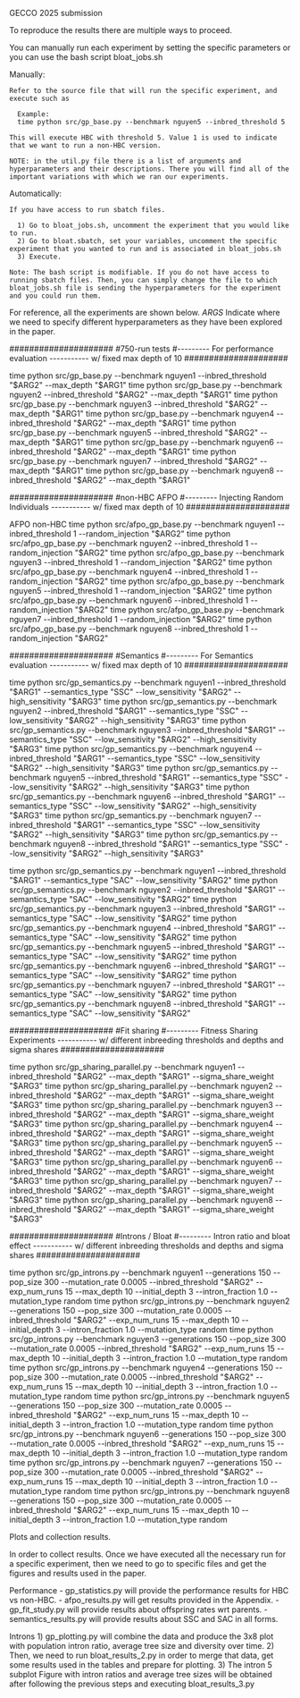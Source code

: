 GECCO 2025 submission

  To reproduce the results there are multiple ways to proceed. 
  
  You can manually run each experiment by setting the specific parameters or you can use the bash script bloat_jobs.sh 

  Manually:

    Refer to the source file that will run the specific experiment, and execute such as

      Example:
      time python src/gp_base.py --benchmark nguyen5 --inbred_threshold 5

    This will execute HBC with threshold 5. Value 1 is used to indicate that we want to run a non-HBC version.

    NOTE: in the util.py file there is a list of arguments and hyperparameters and their descriptions. There you will find all of the important variations with which we ran our experiments.


  Automatically:

    If you have access to run sbatch files. 
    
      1) Go to bloat_jobs.sh, uncomment the experiment that you would like to run.
      2) Go to bloat.sbatch, set your variables, uncomment the specific experiment that you wanted to run and is associated in bloat_jobs.sh
      3) Execute.

    Note: The bash script is modifiable. If you do not have access to running sbatch files. Then, you can simply change the file to which bloat_jobs.sh file is sending the hyperparameters for the experiment and you could run them.


For reference, all the experiments are shown below. $ARGS$ Indicate where we need to specify different hyperparameters as they have been explored in the paper.
  
#####################
#750-run tests      #--------- For performance evaluation ----------- w/ fixed max depth of 10
#####################

<!-- echo "Running job with Inbred Threshold: $ARG2 and Maximum Depth: 10" -->

time python src/gp_base.py --benchmark nguyen1 --inbred_threshold "$ARG2" --max_depth "$ARG1"
time python src/gp_base.py --benchmark nguyen2 --inbred_threshold "$ARG2" --max_depth "$ARG1"
time python src/gp_base.py --benchmark nguyen3 --inbred_threshold "$ARG2" --max_depth "$ARG1"
time python src/gp_base.py --benchmark nguyen4 --inbred_threshold "$ARG2" --max_depth "$ARG1"
time python src/gp_base.py --benchmark nguyen5 --inbred_threshold "$ARG2" --max_depth "$ARG1"
time python src/gp_base.py --benchmark nguyen6 --inbred_threshold "$ARG2" --max_depth "$ARG1"
time python src/gp_base.py --benchmark nguyen7 --inbred_threshold "$ARG2" --max_depth "$ARG1"
time python src/gp_base.py --benchmark nguyen8 --inbred_threshold "$ARG2" --max_depth "$ARG1"

#####################
#non-HBC AFPO       #--------- Injecting Random Individuals ----------- w/ fixed max depth of 10
#####################

<!-- echo "Running job with random injection: $ARG2 and Maximum Depth: 10" -->

AFPO non-HBC
time python src/afpo_gp_base.py --benchmark nguyen1 --inbred_threshold 1 --random_injection "$ARG2" 
time python src/afpo_gp_base.py --benchmark nguyen2 --inbred_threshold 1 --random_injection "$ARG2" 
time python src/afpo_gp_base.py --benchmark nguyen3 --inbred_threshold 1 --random_injection "$ARG2" 
time python src/afpo_gp_base.py --benchmark nguyen4 --inbred_threshold 1 --random_injection "$ARG2" 
time python src/afpo_gp_base.py --benchmark nguyen5 --inbred_threshold 1 --random_injection "$ARG2" 
time python src/afpo_gp_base.py --benchmark nguyen6 --inbred_threshold 1 --random_injection "$ARG2" 
time python src/afpo_gp_base.py --benchmark nguyen7 --inbred_threshold 1 --random_injection "$ARG2" 
time python src/afpo_gp_base.py --benchmark nguyen8 --inbred_threshold 1 --random_injection "$ARG2" 

#####################
#Semantics          #--------- For Semantics evaluation ----------- w/ fixed max depth of 10
#####################

<!-- echo "Running job with HBC Threshold: $ARG1 and Semantics Type: SSC and Low Sensitivity: $ARG2 and High Sensitivity $ARG3" -->

time python src/gp_semantics.py --benchmark nguyen1 --inbred_threshold "$ARG1" --semantics_type "SSC" --low_sensitivity "$ARG2" --high_sensitivity "$ARG3"
time python src/gp_semantics.py --benchmark nguyen2 --inbred_threshold "$ARG1" --semantics_type "SSC" --low_sensitivity "$ARG2" --high_sensitivity "$ARG3"
time python src/gp_semantics.py --benchmark nguyen3 --inbred_threshold "$ARG1" --semantics_type "SSC" --low_sensitivity "$ARG2" --high_sensitivity "$ARG3"
time python src/gp_semantics.py --benchmark nguyen4 --inbred_threshold "$ARG1" --semantics_type "SSC" --low_sensitivity "$ARG2" --high_sensitivity "$ARG3"
time python src/gp_semantics.py --benchmark nguyen5 --inbred_threshold "$ARG1" --semantics_type "SSC" --low_sensitivity "$ARG2" --high_sensitivity "$ARG3"
time python src/gp_semantics.py --benchmark nguyen6 --inbred_threshold "$ARG1" --semantics_type "SSC" --low_sensitivity "$ARG2" --high_sensitivity "$ARG3"
time python src/gp_semantics.py --benchmark nguyen7 --inbred_threshold "$ARG1" --semantics_type "SSC" --low_sensitivity "$ARG2" --high_sensitivity "$ARG3"
time python src/gp_semantics.py --benchmark nguyen8 --inbred_threshold "$ARG1" --semantics_type "SSC" --low_sensitivity "$ARG2" --high_sensitivity "$ARG3"

<!-- 
echo "Running job with HBC Threshold: $ARG1 and Semantics Type: SAC and Low Sensitivity: $ARG2" -->

time python src/gp_semantics.py --benchmark nguyen1 --inbred_threshold "$ARG1" --semantics_type "SAC" --low_sensitivity "$ARG2"
time python src/gp_semantics.py --benchmark nguyen2 --inbred_threshold "$ARG1" --semantics_type "SAC" --low_sensitivity "$ARG2"
time python src/gp_semantics.py --benchmark nguyen3 --inbred_threshold "$ARG1" --semantics_type "SAC" --low_sensitivity "$ARG2"
time python src/gp_semantics.py --benchmark nguyen4 --inbred_threshold "$ARG1" --semantics_type "SAC" --low_sensitivity "$ARG2"
time python src/gp_semantics.py --benchmark nguyen5 --inbred_threshold "$ARG1" --semantics_type "SAC" --low_sensitivity "$ARG2"
time python src/gp_semantics.py --benchmark nguyen6 --inbred_threshold "$ARG1" --semantics_type "SAC" --low_sensitivity "$ARG2"
time python src/gp_semantics.py --benchmark nguyen7 --inbred_threshold "$ARG1" --semantics_type "SAC" --low_sensitivity "$ARG2"
time python src/gp_semantics.py --benchmark nguyen8 --inbred_threshold "$ARG1" --semantics_type "SAC" --low_sensitivity "$ARG2"


#####################
#Fit sharing   #--------- Fitness Sharing Experiments ----------- w/ different inbreeding thresholds and depths and sigma shares
#####################

<!-- echo "Running job with Inbred Threshold: $ARG2 and Maximum Depth: $ARG1 and sigma share weight: $ARG3" -->

time python src/gp_sharing_parallel.py --benchmark nguyen1 --inbred_threshold "$ARG2" --max_depth "$ARG1" --sigma_share_weight "$ARG3"
time python src/gp_sharing_parallel.py --benchmark nguyen2 --inbred_threshold "$ARG2" --max_depth "$ARG1" --sigma_share_weight "$ARG3"
time python src/gp_sharing_parallel.py --benchmark nguyen3 --inbred_threshold "$ARG2" --max_depth "$ARG1" --sigma_share_weight "$ARG3"
time python src/gp_sharing_parallel.py --benchmark nguyen4 --inbred_threshold "$ARG2" --max_depth "$ARG1" --sigma_share_weight "$ARG3"
time python src/gp_sharing_parallel.py --benchmark nguyen5 --inbred_threshold "$ARG2" --max_depth "$ARG1" --sigma_share_weight "$ARG3"
time python src/gp_sharing_parallel.py --benchmark nguyen6 --inbred_threshold "$ARG2" --max_depth "$ARG1" --sigma_share_weight "$ARG3"
time python src/gp_sharing_parallel.py --benchmark nguyen7 --inbred_threshold "$ARG2" --max_depth "$ARG1" --sigma_share_weight "$ARG3"
time python src/gp_sharing_parallel.py --benchmark nguyen8 --inbred_threshold "$ARG2" --max_depth "$ARG1" --sigma_share_weight "$ARG3"


#####################
#Introns / Bloat #--------- Intron ratio and bloat effect ----------- w/ different inbreeding thresholds and depths and sigma shares
#####################

<!-- echo "Running job with Inbred Threshold: $ARG2" -->

time python src/gp_introns.py --benchmark nguyen1 --generations 150 --pop_size 300 --mutation_rate 0.0005 --inbred_threshold "$ARG2" --exp_num_runs 15 --max_depth 10 --initial_depth 3 --intron_fraction 1.0 --mutation_type random
time python src/gp_introns.py --benchmark nguyen2 --generations 150 --pop_size 300 --mutation_rate 0.0005 --inbred_threshold "$ARG2" --exp_num_runs 15 --max_depth 10 --initial_depth 3 --intron_fraction 1.0 --mutation_type random
time python src/gp_introns.py --benchmark nguyen3 --generations 150 --pop_size 300 --mutation_rate 0.0005 --inbred_threshold "$ARG2" --exp_num_runs 15 --max_depth 10 --initial_depth 3 --intron_fraction 1.0 --mutation_type random
time python src/gp_introns.py --benchmark nguyen4 --generations 150 --pop_size 300 --mutation_rate 0.0005 --inbred_threshold "$ARG2" --exp_num_runs 15 --max_depth 10 --initial_depth 3 --intron_fraction 1.0 --mutation_type random
time python src/gp_introns.py --benchmark nguyen5 --generations 150 --pop_size 300 --mutation_rate 0.0005 --inbred_threshold "$ARG2" --exp_num_runs 15 --max_depth 10 --initial_depth 3 --intron_fraction 1.0 --mutation_type random
time python src/gp_introns.py --benchmark nguyen6 --generations 150 --pop_size 300 --mutation_rate 0.0005 --inbred_threshold "$ARG2" --exp_num_runs 15 --max_depth 10 --initial_depth 3 --intron_fraction 1.0 --mutation_type random
time python src/gp_introns.py --benchmark nguyen7 --generations 150 --pop_size 300 --mutation_rate 0.0005 --inbred_threshold "$ARG2" --exp_num_runs 15 --max_depth 10 --initial_depth 3 --intron_fraction 1.0 --mutation_type random
time python src/gp_introns.py --benchmark nguyen8 --generations 150 --pop_size 300 --mutation_rate 0.0005 --inbred_threshold "$ARG2" --exp_num_runs 15 --max_depth 10 --initial_depth 3 --intron_fraction 1.0 --mutation_type random


Plots and collection results.

  In order to collect results. Once we have executed all the necessary run for a specific experiment, then we need to go to specific files and get the figures and results used in the paper.

  Performance
    - gp_statistics.py will provide the performance results for HBC vs non-HBC.
    - afpo_results.py will get results provided in the Appendix.
    - gp_fit_study.py will provide results about offspring rates wrt parents.
    - semantics_results.py will provide results about SSC and SAC in all forms.

  Introns
    1) gp_plotting.py will combine the data and produce the 3x8 plot with population intron ratio, average tree size and diversity over time.
    2) Then, we need to run bloat_results_2.py in order to merge that data, get some results used in the tables and prepare for plotting.
    3) The intron 5 subplot Figure with intron ratios and average tree sizes will be obtained after following the previous steps and executing bloat_results_3.py

  
